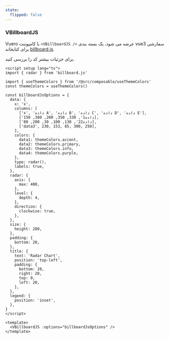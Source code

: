 ```yaml
---
state:
  flipped: false
---
```


### VBillboardJS

Vuero با کامپوننت `<VBillboardJS />` عرضه می شود، یک بسته بندی vue3 سفارشی برای کتابخانه [billboard.js](https://naver.github.io/billboard.js/).

برای جزئیات بیشتر کد را بررسی کنید.

<!--code-->

```vue
<script setup lang="ts">
import { radar } from 'billboard.js'

import { useThemeColors } from '/@src/composable/useThemeColors'
const themeColors = useThemeColors()

const billboardJsOptions = {
  data: {
    x: 'x',
    columns: [
      ['x', 'داده A', 'داده B', 'داده C', 'داده D', 'داده E'],
      ['داده1', 330, 350, 200, 380, 150],
      ['داده22', 130, 100, 30, 200, 80],
      ['data3', 230, 153, 85, 300, 250],
    ],
    colors: {
      data1: themeColors.accent,
      data2: themeColors.primary,
      data3: themeColors.info,
      data4: themeColors.purple,
    },
    type: radar(),
    labels: true,
  },
  radar: {
    axis: {
      max: 400,
    },
    level: {
      depth: 4,
    },
    direction: {
      clockwise: true,
    },
  },
  size: {
    height: 280,
  },
  padding: {
    bottom: 20,
  },
  title: {
    text: 'Radar Chart',
    position: 'top-left',
    padding: {
      bottom: 20,
      right: 20,
      top: 0,
      left: 20,
    },
  },
  legend: {
    position: 'inset',
  },
}
</script>

<template>
  <VBillboardJS :options="billboardJsOptions" />
</template>
```

<!--/code-->
